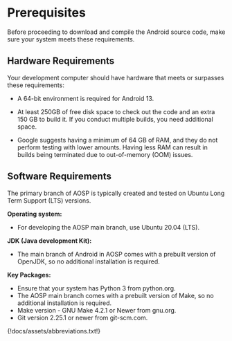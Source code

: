 # Prerequisites

<p>Before proceeding to download and compile the Android source code, make sure your system meets these requirements.</p>

## Hardware Requirements

Your development computer should have hardware that meets or surpasses these requirements:

* A 64-bit environment is required for Android 13.

* At least 250GB of free disk space to check out the code and an extra 150 GB to build it. If you conduct multiple builds, you need additional space.

* Google suggests having a minimum of 64 GB of RAM, and they do not perform testing with lower amounts. Having less RAM can result in builds being terminated due to out-of-memory (OOM) issues.

## Software Requirements

<p>The primary branch of AOSP is typically created and tested on Ubuntu Long Term Support (LTS) versions.</p>

**Operating system:**

* For developing the AOSP main branch, use Ubuntu 20.04 (LTS).

**JDK (Java development Kit):**

* The main branch of Android in AOSP comes with a prebuilt version of OpenJDK, so no additional installation is required.

**Key Packages:**

* Ensure that your system has Python 3 from python.org.
* The AOSP main branch comes with a prebuilt version of Make, so no additional installation is required.
* Make version - GNU Make 4.2.1 or Newer from gnu.org.
* Git version 2.25.1 or newer from git-scm.com.

{!docs/assets/abbreviations.txt!}
